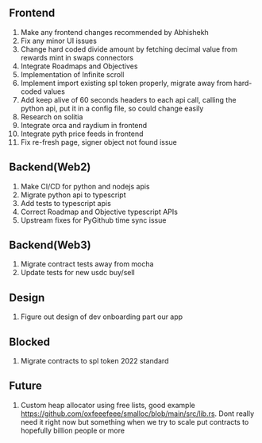 Frontend
--------------------------------------------
1) Make any frontend changes recommended by Abhishekh
2) Fix any minor UI issues
3) Change hard coded divide amount by fetching decimal value from rewards mint in swaps connectors
4) Integrate Roadmaps and Objectives
5) Implementation of Infinite scroll
6) Implement import existing spl token properly, migrate away from hard-coded values
7) Add keep alive of 60 seconds headers to each api call, calling the python api, put it in a config file, so could change easily
8) Research on solitia
9) Integrate orca and raydium in frontend
10) Integrate pyth price feeds in frontend
11) Fix re-fresh page, signer object not found issue

Backend(Web2)
---------------------------------------------
1) Make CI/CD for python and nodejs apis
2) Migrate python api to typescript
3) Add tests to typescript apis
4) Correct Roadmap and Objective typescript APIs
5) Upstream fixes for PyGithub time sync issue

Backend(Web3)
---------------------------------------------
1) Migrate contract tests away from mocha
2) Update tests for new usdc buy/sell

Design
---------------------------------------------
1) Figure out design of dev onboarding part our app

Blocked
---------------------------------------------
1) Migrate contracts to spl token 2022 standard

Future
---------------------------------------------
1) Custom heap allocator using free lists, good example https://github.com/oxfeeefeee/smalloc/blob/main/src/lib.rs.
   Dont really need it right now but something when we try to scale put contracts to hopefully billion people or more

